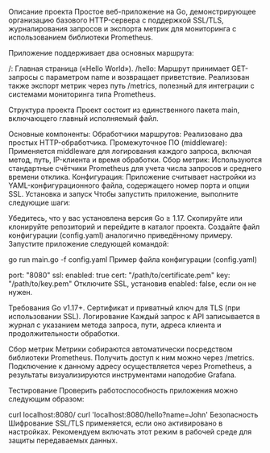 Описание проекта
Простое веб-приложение на Go, демонстрирующее организацию базового HTTP-сервера с поддержкой SSL/TLS, журналирования запросов и экспорта метрик для мониторинга с использованием библиотеки Prometheus.

Приложение поддерживает два основных маршрута:

/: Главная страница («Hello World»).
/hello: Маршрут принимает GET-запросы с параметром name и возвращает приветствие.
Реализован также экспорт метрик через путь /metrics, полезный для интеграции с системами мониторинга типа Prometheus.

Структура проекта
Проект состоит из единственного пакета main, включающего главный исполняемый файл.

Основные компоненты:
Обработчики маршрутов: Реализовано два простых HTTP-обработчика.
Промежуточное ПО (middleware): Применяется middleware для логирования каждого запроса, включая метод, путь, IP-клиента и время обработки.
Сбор метрик: Используются стандартные счётчики Prometheus для учета числа запросов и среднего времени отклика.
Конфигурация: Приложение считывает настройки из YAML-конфигурационного файла, содержащего номер порта и опции SSL.
Установка и запуск
Чтобы запустить приложение, выполните следующие шаги:

Убедитесь, что у вас установлена версия Go ≥ 1.17.
Скопируйте или клонируйте репозиторий и перейдите в каталог проекта.
Создайте файл конфигурации (config.yaml) аналогично приведённому примеру.
Запустите приложение следующей командой:

go run main.go -f config.yaml
Пример файла конфигурации (config.yaml)

port: "8080"
ssl:
  enabled: true
  cert: "/path/to/certificate.pem"
  key: "/path/to/key.pem"
Отключите SSL, установив enabled: false, если он не нужен.

Требования
Go v1.17+.
Сертификат и приватный ключ для TLS (при использовании SSL).
Логирование
Каждый запрос к API записывается в журнал с указанием метода запроса, пути, адреса клиента и продолжительности обработки.

Сбор метрик
Метрики собираются автоматически посредством библиотеки Prometheus. Получить доступ к ним можно через /metrics. Подключение к данному адресу осуществляется через Prometheus, а результаты визуализируются инструментами наподобие Grafana.

Тестирование
Проверить работоспособность приложения можно следующим образом:


curl localhost:8080/
curl 'localhost:8080/hello?name=John'
Безопасность
Шифрование SSL/TLS применяется, если оно активировано в настройках. Рекомендуем включать этот режим в рабочей среде для защиты передаваемых данных.